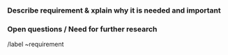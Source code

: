 ### Describe requirement & xplain why it is needed and important

### Open questions / Need for further research


/label ~requirement
 

